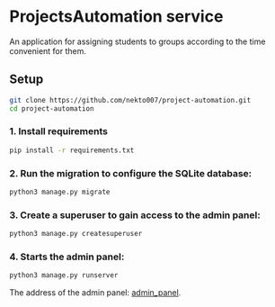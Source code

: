 # ProjectsAutomation service

An application for assigning students to groups according to the time convenient for them.


## Setup

```bash
git clone https://github.com/nekto007/project-automation.git
cd project-automation
```

### 1. Install requirements

```bash
pip install -r requirements.txt
```
### 2. Run the migration to configure the SQLite database:

```bash
python3 manage.py migrate
```

### 3. Create a superuser to gain access to the admin panel:

```bash
python3 manage.py createsuperuser
```

### 4. Starts the admin panel:

```bash
python3 manage.py runserver
```

The address of the admin panel: [admin_panel](http://127.0.0.1:8000/admin/).